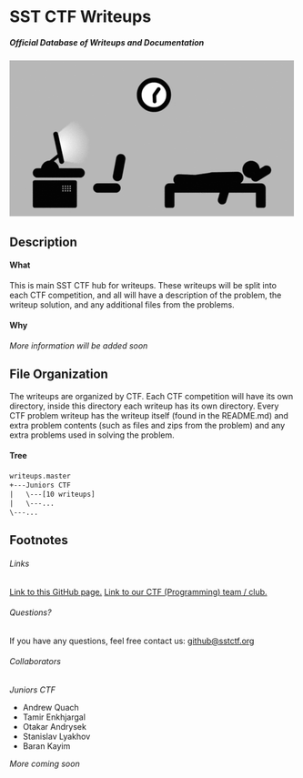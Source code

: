 # SST CTF Writeups

##### Official Database of Writeups and Documentation
![GIF of a SST CTF life](https://github.com/SST-CTF/writeups/blob/docs/readme-gif.gif?raw=true)

## Description
#### What
This is main SST CTF hub for writeups. These writeups will be split into each CTF competition, and all will have a description of the problem, the writeup solution, and any additional files from the problems.

#### Why
*More information will be added soon*

## File Organization
The writeups are organized by CTF. Each CTF competition will have its own directory, inside this directory each writeup has its own directory. Every CTF problem writeup has the writeup itself (found in the README.md) and extra problem contents (such as files and zips from the problem) and any extra problems used in solving the problem.

#### Tree
```
writeups.master
+---Juniors CTF
|   \---[10 writeups]
|   \---...
\---...
```

## Footnotes
###### Links
[Link to this GitHub page.](https://github.com/SST-CTF/writeups)
[Link to our CTF (Programming) team / club.](http://sstctf.org)

###### Questions?
If you have any questions, feel free contact us: github@sstctf.org

###### Collaborators
*Juniors CTF*
- Andrew Quach
- Tamir Enkhjargal
- Otakar Andrysek
- Stanislav Lyakhov
- Baran Kayim

*More coming soon*
